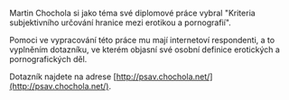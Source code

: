 <!-- dcterms:identifier = riderweblog#135 -->
<!-- dcterms:title = Podívám se a vidím - definice pornografie v roce 2004 -->
<!-- np9:categoryId = 2 -->
<!-- x4w:category = Lidé a jiná zvěř -->
<!-- np9:authorId = 1 -->
<!-- np9:authorEmail = michal.valasek@altairis.cz -->
<!-- dcterms:creator = Michal Altair Valášek -->
<!-- dcterms:created = 2004-02-24T13:50:11+01:00 -->
<!-- dcterms:dateAccepted = 2004-02-24T13:50:11+01:00 -->

Martin Chochola si jako téma své diplomové práce vybral "Kriteria subjektivního určování hranice mezi erotikou a pornografií".

Pomoci ve vypracování této práce mu mají internetoví respondenti, a to vyplněním dotazníku, ve kterém objasní své osobní definice erotických a pornografických děl.

Dotazník najdete na adrese [http://psav.chochola.net/](http://psav.chochola.net/).